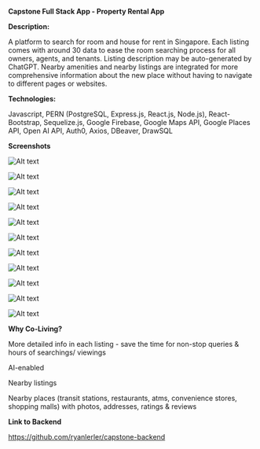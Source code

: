 **Capstone Full Stack App - Property Rental App**

**Description:**

A platform to search for room and house for rent in Singapore. Each listing comes with around 30 data to ease the room searching process for all owners, agents, and tenants. Listing description may be auto-generated by ChatGPT. Nearby amenities and nearby listings are integrated for more comprehensive information about the new place without having to navigate to different pages or websites. 

**Technologies:**

Javascript, PERN (PostgreSQL, Express.js, React.js, Node.js), React-Bootstrap, Sequelize.js, Google Firebase, Google Maps API, Google Places API, Open AI API, Auth0, Axios, DBeaver, DrawSQL

**Screenshots**

![Alt text](https://github.com/ryanlerler/capstone-frontend/blob/main/screenshots/Screenshot%202024-01-04%20154255.png)

![Alt text](https://github.com/ryanlerler/capstone-frontend/blob/main/screenshots/Screenshot%202024-01-04%20154411.png)

![Alt text](https://github.com/ryanlerler/capstone-frontend/blob/main/screenshots/Screenshot%202024-01-04%20154444.png)

![Alt text](https://github.com/ryanlerler/capstone-frontend/blob/main/screenshots/Screenshot%202024-01-04%20154459.png)

![Alt text](https://github.com/ryanlerler/capstone-frontend/blob/main/screenshots/Screenshot%202024-01-04%20154526.png)

![Alt text](https://github.com/ryanlerler/capstone-frontend/blob/main/screenshots/Screenshot%202024-01-04%20155545.png)

![Alt text](https://github.com/ryanlerler/capstone-frontend/blob/main/screenshots/Screenshot%202024-01-04%20155614.png)

![Alt text](https://github.com/ryanlerler/capstone-frontend/blob/main/screenshots/Screenshot%202024-01-04%20155624.png)

![Alt text](https://github.com/ryanlerler/capstone-frontend/blob/main/screenshots/Screenshot%202024-01-04%20155643.png)

![Alt text](https://github.com/ryanlerler/capstone-frontend/blob/main/screenshots/Screenshot%202024-01-04%20154342.png)

![Alt text](https://github.com/ryanlerler/capstone-frontend/blob/main/screenshots/Screenshot%202024-01-04%20154352.png)



**Why Co-Living?**

More detailed info in each listing - save the time for non-stop queries & hours of searchings/ viewings

AI-enabled

Nearby listings

Nearby places (transit stations, restaurants, atms, convenience stores, shopping malls) with photos, addresses, ratings & reviews


**Link to Backend**

https://github.com/ryanlerler/capstone-backend